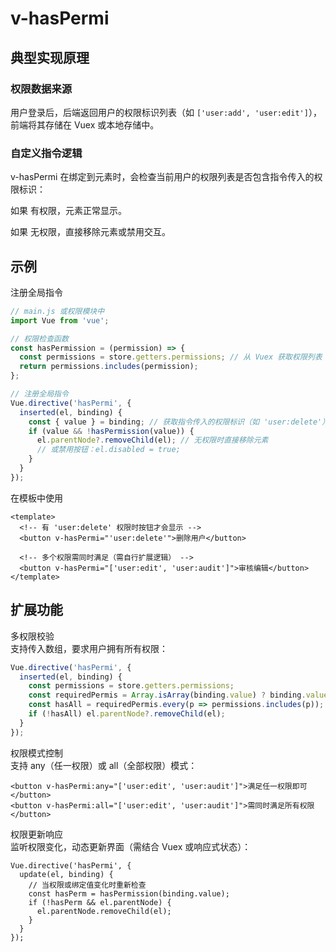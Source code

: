 # v-hasPermi

## 典型实现原理

### 权限数据来源
用户登录后，后端返回用户的权限标识列表（如 `['user:add', 'user:edit']`），前端将其存储在 Vuex 或本地存储中。

### 自定义指令逻辑
v-hasPermi 在绑定到元素时，会检查当前用户的权限列表是否包含指令传入的权限标识：

如果 有权限，元素正常显示。

如果 无权限，直接移除元素或禁用交互。

## 示例
注册全局指令
```js
// main.js 或权限模块中
import Vue from 'vue';

// 权限检查函数
const hasPermission = (permission) => {
  const permissions = store.getters.permissions; // 从 Vuex 获取权限列表
  return permissions.includes(permission);
};

// 注册全局指令
Vue.directive('hasPermi', {
  inserted(el, binding) {
    const { value } = binding; // 获取指令传入的权限标识（如 'user:delete'）
    if (value && !hasPermission(value)) {
      el.parentNode?.removeChild(el); // 无权限时直接移除元素
      // 或禁用按钮：el.disabled = true;
    }
  }
});
```
在模板中使用
```vue
<template>
  <!-- 有 'user:delete' 权限时按钮才会显示 -->
  <button v-hasPermi="'user:delete'">删除用户</button>
  
  <!-- 多个权限需同时满足（需自行扩展逻辑） -->
  <button v-hasPermi="['user:edit', 'user:audit']">审核编辑</button>
</template>
```

## 扩展功能

多权限校验  
支持传入数组，要求用户拥有所有权限：
```js
Vue.directive('hasPermi', {
  inserted(el, binding) {
    const permissions = store.getters.permissions;
    const requiredPermis = Array.isArray(binding.value) ? binding.value : [binding.value];
    const hasAll = requiredPermis.every(p => permissions.includes(p));
    if (!hasAll) el.parentNode?.removeChild(el);
  }
});
```

权限模式控制  
支持 any（任一权限）或 all（全部权限）模式：
```vue
<button v-hasPermi:any="['user:edit', 'user:audit']">满足任一权限即可</button>
<button v-hasPermi:all="['user:edit', 'user:audit']">需同时满足所有权限</button>
```

权限更新响应  
监听权限变化，动态更新界面（需结合 Vuex 或响应式状态）：
```vue
Vue.directive('hasPermi', {
  update(el, binding) {
    // 当权限或绑定值变化时重新检查
    const hasPerm = hasPermission(binding.value);
    if (!hasPerm && el.parentNode) {
      el.parentNode.removeChild(el);
    }
  }
});
```
